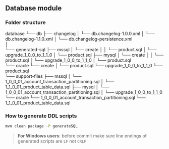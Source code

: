 ## Database module

### Folder structure
database
    └── db
        ├── changelog
        │   └── db.changelog-1.0.0.xml 
        │   └── db.changelog-1.1.0.xml
        │   └── db.changelog-persistence.xml       
        │  
        └── generated-sql
            ├── mssql
            │   └── create
            │   │   └── product.sql
            │   └── upgrade_1_0_0_to_1_1_0
            │       └── product.sql
            ├── mysql
            │   └── create
            │   │   └── product.sql
            │   └── upgrade_1_0_0_to_1_1_0
            │       └── product.sql                  
            └── oracle
                └── create
                │   └── product.sql
                └── upgrade_1_0_0_to_1_1_0
                    └── product.sql     
        └── support-files
            ├── mssql
            │   └── 1_0_0_01_account_transaction_partitioning.sql
            │   └── 1_1_0_01_product_table_data.sql
            ├── mysql
            │   └── 1_0_0_01_account_transaction_partitioning.sql
            │   └── upgrade_1_0_0_to_1_1_0               
            └── oracle
                └── 1_0_0_01_account_transaction_partitioning.sql
                └── 1_1_0_01_product_table_data.sql                          

### How to generate DDL scripts

```bash
mvn clean package -P generateSQL
```

> **For Windows users**: before commit make sure line endings of generated scripts are `LF` not `CRLF`
